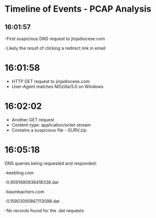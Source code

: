 # Timeline of Events - PCAP Analysis

## 16:01:57
-First suspicious DNS request to jinjadiocese.com

-Likely the result of clicking a redirect link in email

# 16:01:58
- HTTP GET request to jinjadiocese.com
- User-Agent matches MOzilla/5.0 on Windows

# 16:02:02
- Another GET request
- Content-type: application/octet-stream
- Contains a suspicious file - GURV.zip

# 16:05:18
DNS queries being requested and responded:

   -keebling.com
   
   -0.9091680638418338.dat
   
   -baumbachers.com
   
   -0.15903095867113098.dat
   
-No records found for the .dat requests
